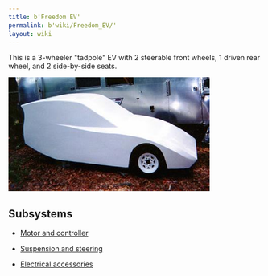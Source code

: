```yaml
---
title: b'Freedom EV'
permalink: b'wiki/Freedom_EV/'
layout: wiki
---
```


This is a 3-wheeler "tadpole" EV with 2 steerable front wheels, 1 driven
rear wheel, and 2 side-by-side seats.

![Prototype](FreedomEV-proto-ph3.jpg "Prototype")

Subsystems
----------

-   [Motor and controller](/wiki/Motor_and_controller "wikilink")

<!-- -->

-   [Suspension and steering](/wiki/Suspension_and_steering "wikilink")

<!-- -->

-   [Electrical accessories](/wiki/Electrical_accessories "wikilink")

